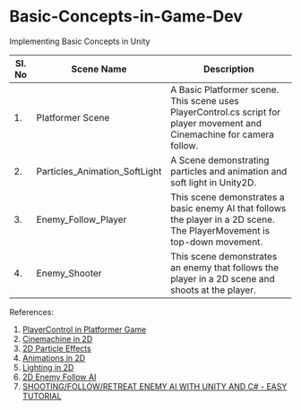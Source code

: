 # Basic-Concepts-in-Game-Dev
 Implementing Basic Concepts in Unity
	

| Sl. No | Scene Name | Description |
| ------ | ---------- | ----------- |
| 1. | Platformer Scene | A Basic Platformer scene. This scene uses PlayerControl.cs script for player movement and Cinemachine for camera follow. |
| 2. | Particles_Animation_SoftLight | A Scene demonstrating particles and animation and soft light in Unity2D. |
| 3. | Enemy_Follow_Player | This scene demonstrates a basic enemy AI that follows the player in a 2D scene. The PlayerMovement is top-down movement. |
| 4. | Enemy_Shooter | This scene demonstrates an enemy that follows the player in a 2D scene and shoots at the player. |
 
 References:
 1. [PlayerControl in Platformer Game](https://youtu.be/QGDeafTx5ug?list=PLBIb_auVtBwBotxgdQXn2smO0Fvqqea4-)
 2. [Cinemachine in 2D](https://youtu.be/2jTY11Am0Ig)
 3. [2D Particle Effects](https://youtu.be/_z68_OoC_0o)
 4. [Animations in 2D](https://youtu.be/EmbA-AitPow)
 5. [Lighting in 2D](https://youtu.be/GLS5_V7kN-8)
 6. [2D Enemy Follow AI](https://youtu.be/rhoQd6IAtDo?list=PLBIb_auVtBwDgHLhYc-NG633rTbTPim9z)
 7. [SHOOTING/FOLLOW/RETREAT ENEMY AI WITH UNITY AND C# - EASY TUTORIAL](https://youtu.be/_Z1t7MNk0c4?list=PLBIb_auVtBwDgHLhYc-NG633rTbTPim9z)
